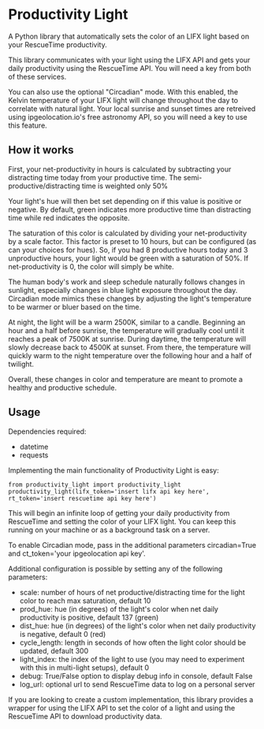 # Productivity Light
A Python library that automatically sets the color of an LIFX light based on your RescueTime productivity.

This library communicates with your light using the LIFX API and gets your daily productivity using the RescueTime API. You will need a key from both of these services.

You can also use the optional "Circadian" mode. With this enabled, the Kelvin temperature of your LIFX light will change throughout the day to correlate with natural light. Your local sunrise and sunset times are retreived using ipgeolocation.io's free astronomy API, so you will need a key to use this feature.

## How it works
First, your net-productivity in hours is calculated by subtracting your distracting time today from your productive time. The semi-productive/distracting time is weighted only 50%

Your light's hue will then bet set depending on if this value is positive or negative. By default, green indicates more productive time than distracting time while red indicates the opposite.

The saturation of this color is calculated by dividing your net-productivity by a scale factor. This factor is preset to 10 hours, but can be configured (as can your choices for hues). So, if you had 8 productive hours today and 3 unproductive hours, your light would be green with a saturation of 50%. If net-productivity is 0, the color will simply be white. 

The human body's work and sleep schedule naturally follows changes in sunlight, especially changes in blue light exposure throughout the day. Circadian mode mimics these changes by adjusting the light's temperature to be warmer or bluer based on the time.

At night, the light will be a warm 2500K, similar to a candle. Beginning an hour and a half before sunrise, the temperature will gradually cool until it reaches a peak of 7500K at sunrise. During daytime, the temperature will slowly decrease back to 4500K at sunset. From there, the temperature will quickly warm to the night temperature over the following hour and a half of twilight.

Overall, these changes in color and temperature are meant to promote a healthy and productive schedule.

## Usage
Dependencies required:
- datetime
- requests

Implementing the main functionality of Productivity Light is easy:

    from productivity_light import productivity_light
    productivity_light(lifx_token='insert lifx api key here', rt_token='insert rescuetime api key here')

This will begin an infinite loop of getting your daily productivity from RescueTime and setting the color of your LIFX light. You can keep this running on your machine or as a background task on a server.

To enable Circadian mode, pass in the additional parameters circadian=True and ct_token='your ipgeolocation api key'.

Additional configuration is possible by setting any of the following parameters:
- scale: number of hours of net productive/distracting time for the light color to reach max saturation, default 10
- prod_hue: hue (in degrees) of the light's color when net daily productivity is positive, default 137 (green)
- dist_hue: hue (in degrees) of the light's color when net daily productivity is negative, default 0 (red)
- cycle_length: length in seconds of how often the light color should be updated, default 300
- light_index: the index of the light to use (you may need to experiment with this in multi-light setups), default 0
- debug: True/False option to display debug info in console, default False
- log_url: optional url to send RescueTime data to log on a personal server

If you are looking to create a custom implementation, this library provides a wrapper for using the LIFX API to set the color of a light and using the RescueTime API to download productivity data.
